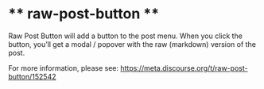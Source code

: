 # ** raw-post-button **

Raw Post Button will add a button to the post menu. When you click the button, you’ll get a modal / popover with the raw (markdown) version of the post.

For more information, please see: https://meta.discourse.org/t/raw-post-button/152542